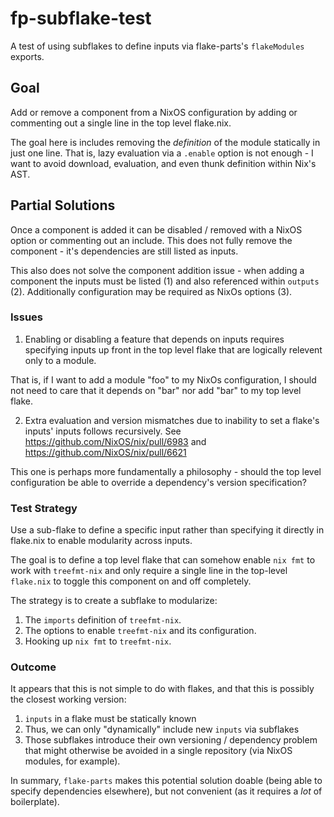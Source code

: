 # fp-subflake-test

A test of using subflakes to define inputs via flake-parts's `flakeModules` exports.

## Goal

Add or remove a component from a NixOS configuration by adding or commenting out a single
line in the top level flake.nix.

The goal here is includes removing the *definition* of the module statically in just one line.
That is, lazy evaluation via a `.enable` option is not enough - I want to avoid download, evaluation,
and even thunk definition within Nix's AST.

## Partial Solutions

Once a component is added it can be disabled / removed with a NixOS option or commenting out
an include. This does not fully remove the component - it's dependencies are still listed
as inputs.

This also does not solve the component addition issue - when adding a component the inputs
must be listed (1) and also referenced within `outputs` (2). Additionally configuration
may be required as NixOs options (3).

### Issues

1. Enabling or disabling a feature that depends on inputs requires specifying inputs up front
in the top level flake that are logically relevent only to a module.

  That is, if I want to add a module "foo" to my NixOs configuration, I should not need to care
that it depends on "bar" nor add "bar" to my top level flake.

2. Extra evaluation and version mismatches due to inability to set a flake's inputs' inputs follows
  recursively. See https://github.com/NixOS/nix/pull/6983 and https://github.com/NixOS/nix/pull/6621

  This one is perhaps more fundamentally a philosophy - should the top level configuration be able
to override a dependency's version specification?

### Test Strategy

Use a sub-flake to define a specific input rather than specifying it directly in flake.nix to
enable modularity across inputs.

The goal is to define a top level flake that can somehow enable `nix fmt` to work with `treefmt-nix`
and only require a single line in the top-level `flake.nix` to toggle this component on and off
completely.

The strategy is to create a subflake to modularize:

1. The `imports` definition of `treefmt-nix`.
2. The options to enable `treefmt-nix` and its configuration.
3. Hooking up `nix fmt` to `treefmt-nix`.


### Outcome

It appears that this is not simple to do with flakes, and that this is possibly the closest
working version:

1. `inputs` in a flake must be statically known
2. Thus, we can only "dynamically" include new `inputs` via subflakes
3. Those subflakes introduce their own versioning / dependency problem that might otherwise be avoided in a single repository (via NixOS modules, for example).

In summary, `flake-parts` makes this potential solution doable (being able to specify dependencies elsewhere),
but not convenient (as it requires a *lot* of boilerplate).
